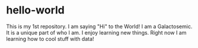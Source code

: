# hello-world
This is my 1st repository. I am saying "Hi" to the World!
I am a Galactosemic. It is a unique part of who I am. I enjoy learning new things. Right now I am learning how to cool stuff with data!

